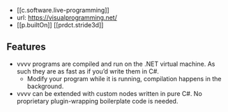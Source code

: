 
- [[c.software.live-programming]]
- url: https://visualprogramming.net/
- [[p.builtOn]] [[prdct.stride3d]]

## Features

- vvvv programs are compiled and run on the .NET virtual machine. As such they are as fast as if you’d write them in C#.
  - Modify your program while it is running, compilation happens in the background.
- vvvv can be extended with custom nodes written in pure C#. No proprietary plugin-wrapping boilerplate code is needed.